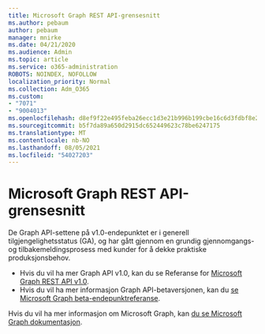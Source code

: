 ```yaml
---
title: Microsoft Graph REST API-grensesnitt
ms.author: pebaum
author: pebaum
manager: mnirke
ms.date: 04/21/2020
ms.audience: Admin
ms.topic: article
ms.service: o365-administration
ROBOTS: NOINDEX, NOFOLLOW
localization_priority: Normal
ms.collection: Adm_O365
ms.custom:
- "7071"
- "9004013"
ms.openlocfilehash: d8ef9f22e495feba26ecc1d3e21b996b199cbe16c6d3fdbf8e2e50893fe15942
ms.sourcegitcommit: b5f7da89a650d2915dc652449623c78be6247175
ms.translationtype: MT
ms.contentlocale: nb-NO
ms.lasthandoff: 08/05/2021
ms.locfileid: "54027203"
---
```

# <a name="microsoft-graph-rest-api-interface"></a>Microsoft Graph REST API-grensesnitt

De Graph API-settene på v1.0-endepunktet er i generell tilgjengelighetsstatus (GA), og har gått gjennom en grundig gjennomgangs- og tilbakemeldingsprosess med kunder for å dekke praktiske produksjonsbehov.

- Hvis du vil ha mer Graph API v1.0, kan du se Referanse for [Microsoft Graph REST API v1.0](https://docs.microsoft.com/graph/api/overview?toc=.%2Fref%2Ftoc.json&view=graph-rest-1.0). 
- Hvis du vil ha mer informasjon Graph API-betaversjonen, kan du [se Microsoft Graph beta-endepunktreferanse](https://docs.microsoft.com/graph/api/overview?toc=.%2Fref%2Ftoc.json&view=graph-rest-beta).

Hvis du vil ha mer informasjon om Microsoft Graph, kan [du se Microsoft Graph dokumentasjon](https://docs.microsoft.com/graph/).


